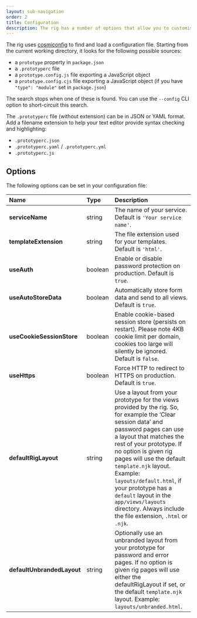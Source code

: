 ```yaml
---
layout: sub-navigation
order: 2
title: Configuration
description: The rig has a number of options that allow you to customise the behaviour of your prototype.
---
```


The rig uses [cosmiconfig](https://github.com/davidtheclark/cosmiconfig) to find and load a configuration file. Starting from the current working directory, it looks for the following possible sources:

* a `prototype` property in `package.json`
* a `.prototyperc` file
* a `prototype.config.js` file exporting a JavaScript object
* a `prototype.config.cjs` file exporting a JavaScript object (if you have `"type": "module"` set in `package.json`)

The search stops when one of these is found. You can use the `--config` CLI option to short-circuit this search.

The `.prototyperc` file (without extension) can be in JSON or YAML format. Add a filename extension to help your text editor provide syntax checking and highlighting:

* `.prototyperc.json`
* `.prototyperc.yaml` / `.prototyperc.yml`
* `.prototyperc.js`

## Options

The following options can be set in your configuration file:

| Name | Type | Description |
| :--- | :--- | :---------- |
| **serviceName** | string | The name of your service. Default is `'Your service name'`. |
| **templateExtension** | string | The file extension used for your templates. Default is `'html'`. |
| **useAuth** | boolean | Enable or disable password protection on production. Default is `true`. |
| **useAutoStoreData** | boolean | Automatically store form data and send to all views. Default is `true`. |
| **useCookieSessionStore** | boolean | Enable cookie-based session store (persists on restart). Please note 4KB cookie limit per domain, cookies too large will silently be ignored. Default is `false`. |
| **useHttps** | boolean | Force HTTP to redirect to HTTPS on production. Default is `true`. |
| **defaultRigLayout** | string | Use a layout from your prototype for the views provided by the rig. So, for example the ‘Clear session data’ and password pages can use a layout that matches the rest of your prototype. If no option is given rig pages will use the default `template.njk` layout. Example: `layouts/default.html`, if your prototype has a `default` layout in the `app/views/layouts` directory. Always include the file extension, `.html` or `.njk`. |
| **defaultUnbrandedLayout** | string | Optionally use an unbranded layout from your prototype for password and error pages. If no option is given rig pages will use either the defaultRigLayout if set, or the default `template.njk` layout. Example: `layouts/unbranded.html`. |
